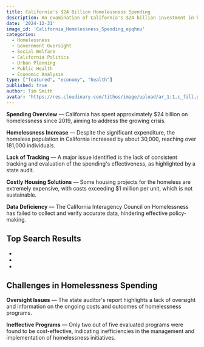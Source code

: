 ```yaml
---
title: California's $24 Billion Homelessness Spending
description: An examination of California's $24 billion investment in homelessness, its outcomes, and the challenges faced.
date: '2024-12-31'
image_id: 'California_Homelessness_Spending_eyqhnu'
categories:
  - Homelessness
  - Government Oversight
  - Social Welfare
  - California Politics
  - Urban Planning
  - Public Health
  - Economic Analysis
type: ["featured", "economy", "health"]
published: true
author: Tim Smith
avatar: 'https://res.cloudinary.com/tithos/image/upload/ar_1:1,c_fill,g_auto,q_auto:eco,r_max,w_100/v1703907649/me_f8wxaa.avif'
---
```


<script>
  import { ExternalLink } from '../lib';
  import { CldImage } from 'svelte-cloudinary';
</script>

<CldImage
  width='100%'
  src='California_Homelessness_Spending_eyqhnu'
  alt='Californias $24 Billion Homelessness Spending: An Analysis'
  aspect-ratio='16:9'
/>

**Spending Overview** — California has spent approximately $24 billion on homelessness since 2019, aiming to address the growing crisis.

**Homelessness Increase** — Despite the significant expenditure, the homeless population in California increased by about 30,000, reaching over 181,000 individuals.

**Lack of Tracking** — A major issue identified is the lack of consistent tracking and evaluation of the spending's effectiveness, as highlighted by a state audit.

**Costly Housing Solutions** — Some housing projects for the homeless are extremely expensive, with costs exceeding $1 million per unit, which is not sustainable.

**Data Deficiency** — The California Interagency Council on Homelessness has failed to collect and verify accurate data, hindering effective policy-making.

## Top Search Results

- <ExternalLink href="https://www.hoover.org/research/despite-california-spending-24-billion-it-2019-homelessness-increased-what-happened" text="Despite California Spending $24 Billion On It Since 2019 ..." />
- <ExternalLink href="https://www.cbsnews.com/sanfrancisco/news/california-homelessness-spending-audit-24b-five-years-didnt-consistently-track-outcomes/" text="Audit finds California spent $24B on homelessness in 5 ..." />
- <ExternalLink href="https://calmatters.org/commentary/2024/10/california-cost-to-end-homelessness/" text="California's homelessness solution could cost $100 billion" />

## Challenges in Homelessness Spending

**Oversight Issues** — The state auditor's report highlights a lack of oversight and information on the ongoing costs and outcomes of homelessness programs.

**Ineffective Programs** — Only two out of five evaluated programs were found to be cost-effective, indicating inefficiencies in the management and implementation of homelessness initiatives.